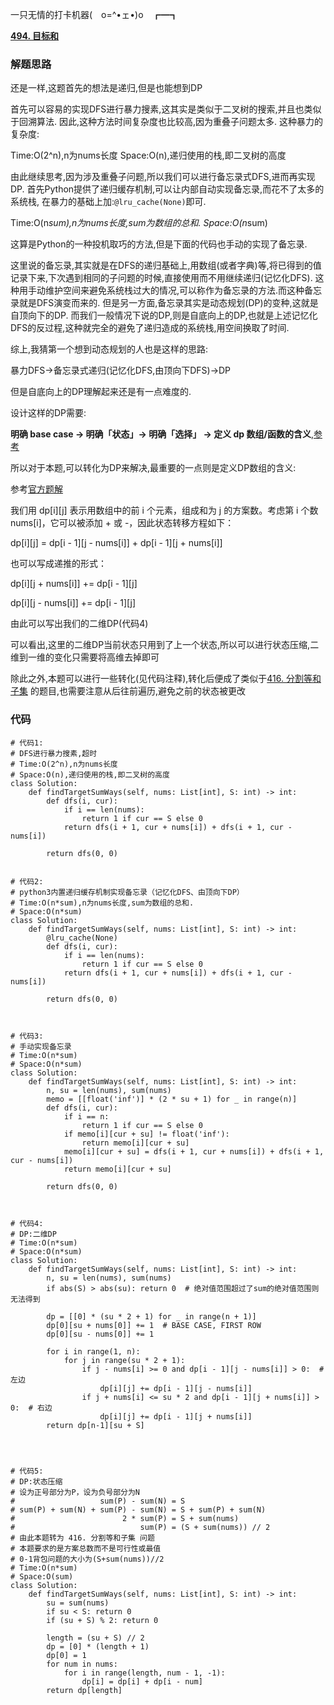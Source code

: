 一只无情的打卡机器(　o=^•ェ•)o　┏━┓

**[494. 目标和](https://leetcode-cn.com/problems/target-sum/)**



### 解题思路
还是一样,这题首先的想法是递归,但是也能想到DP

首先可以容易的实现DFS进行暴力搜素,这其实是类似于二叉树的搜索,并且也类似于回溯算法.
因此,这种方法时间复杂度也比较高,因为重叠子问题太多.
这种暴力的复杂度:

Time:O(2^n),n为nums长度
Space:O(n),递归使用的栈,即二叉树的高度

由此继续思考,因为涉及重叠子问题,所以我们可以进行备忘录式DFS,进而再实现DP.
首先Python提供了递归缓存机制,可以让内部自动实现备忘录,而花不了太多的系统栈,
在暴力的基础上加:`@lru_cache(None)`即可.

Time:O(n*sum),n为nums长度,sum为数组的总和.
Space:O(n*sum)

这算是Python的一种投机取巧的方法,但是下面的代码也手动的实现了备忘录.

这里说的备忘录,其实就是在DFS的递归基础上,用数组(或者字典)等,将已得到的值记录下来,下次遇到相同的子问题的时候,直接使用而不用继续递归(记忆化DFS).
这种用手动维护空间来避免系统栈过大的情况,可以称作为备忘录的方法.而这种备忘录就是DFS演变而来的.
但是另一方面,备忘录其实是动态规划(DP)的变种,这就是自顶向下的DP.
而我们一般情况下说的DP,则是自底向上的DP,也就是上述记忆化DFS的反过程,这种就完全的避免了递归造成的系统栈,用空间换取了时间.

综上,我猜第一个想到动态规划的人也是这样的思路:

暴力DFS->备忘录式递归(记忆化DFS,由顶向下DFS)->DP

但是自底向上的DP理解起来还是有一点难度的.

设计这样的DP需要:

**明确 base case -> 明确「状态」-> 明确「选择」 -> 定义 dp 数组/函数的含义**,[参考](https://labuladong.gitbook.io/algo/dong-tai-gui-hua-xi-lie/dong-tai-gui-hua-xiang-jie-jin-jie)


所以对于本题,可以转化为DP来解决,最重要的一点则是定义DP数组的含义:

参考[官方题解](https://leetcode-cn.com/problems/target-sum/solution/mu-biao-he-by-leetcode/)

我们用 dp[i][j] 表示用数组中的前 i 个元素，组成和为 j 的方案数。考虑第 i 个数 nums[i]，它可以被添加 + 或 -，因此状态转移方程如下：

dp[i][j] = dp[i - 1][j - nums[i]] + dp[i - 1][j + nums[i]]

也可以写成递推的形式：

dp[i][j + nums[i]] += dp[i - 1][j]

dp[i][j - nums[i]] += dp[i - 1][j]

由此可以写出我们的二维DP(代码4)

可以看出,这里的二维DP当前状态只用到了上一个状态,所以可以进行状态压缩,二维到一维的变化只需要将高维去掉即可

除此之外,本题可以进行一些转化(见代码注释),转化后便成了类似于[416. 分割等和子集](https://leetcode-cn.com/problems/partition-equal-subset-sum/)
的题目,也需要注意从后往前遍历,避免之前的状态被更改

### 代码

```python3
# 代码1:
# DFS进行暴力搜素,超时
# Time:O(2^n),n为nums长度
# Space:O(n),递归使用的栈,即二叉树的高度
class Solution:
    def findTargetSumWays(self, nums: List[int], S: int) -> int:
        def dfs(i, cur):
            if i == len(nums):    
                return 1 if cur == S else 0
            return dfs(i + 1, cur + nums[i]) + dfs(i + 1, cur - nums[i])
        
        return dfs(0, 0)


# 代码2:
# python3内置递归缓存机制实现备忘录（记忆化DFS、由顶向下DP）
# Time:O(n*sum),n为nums长度,sum为数组的总和.
# Space:O(n*sum)
class Solution:
    def findTargetSumWays(self, nums: List[int], S: int) -> int:
        @lru_cache(None)
        def dfs(i, cur):
            if i == len(nums):    
                return 1 if cur == S else 0
            return dfs(i + 1, cur + nums[i]) + dfs(i + 1, cur - nums[i])
        
        return dfs(0, 0)



# 代码3:
# 手动实现备忘录
# Time:O(n*sum)
# Space:O(n*sum)
class Solution:
    def findTargetSumWays(self, nums: List[int], S: int) -> int:
        n, su = len(nums), sum(nums)
        memo = [[float('inf')] * (2 * su + 1) for _ in range(n)]
        def dfs(i, cur):
            if i == n:    
                return 1 if cur == S else 0
            if memo[i][cur + su] != float('inf'):
                return memo[i][cur + su]
            memo[i][cur + su] = dfs(i + 1, cur + nums[i]) + dfs(i + 1, cur - nums[i])
            return memo[i][cur + su]
        
        return dfs(0, 0)
    


# 代码4:
# DP:二维DP
# Time:O(n*sum)
# Space:O(n*sum)
class Solution:
    def findTargetSumWays(self, nums: List[int], S: int) -> int:
        n, su = len(nums), sum(nums)
        if abs(S) > abs(su): return 0  # 绝对值范围超过了sum的绝对值范围则无法得到
        
        dp = [[0] * (su * 2 + 1) for _ in range(n + 1)]
        dp[0][su + nums[0]] += 1  # BASE CASE, FIRST ROW
        dp[0][su - nums[0]] += 1
        
        for i in range(1, n):
            for j in range(su * 2 + 1):
                if j - nums[i] >= 0 and dp[i - 1][j - nums[i]] > 0:  # 左边
                    dp[i][j] += dp[i - 1][j - nums[i]]
                if j + nums[i] <= su * 2 and dp[i - 1][j + nums[i]] > 0:  # 右边
                    dp[i][j] += dp[i - 1][j + nums[i]]
        return dp[n-1][su + S]




# 代码5:
# DP:状态压缩
# 设为正号部分为P，设为负号部分为N
#                   sum(P) - sum(N) = S
# sum(P) + sum(N) + sum(P) - sum(N) = S + sum(P) + sum(N)
#                        2 * sum(P) = S + sum(nums)
#                            sum(P) = (S + sum(nums)) // 2
# 由此本题转为 416. 分割等和子集 问题
# 本题要求的是方案总数而不是可行性或最值
# 0-1背包问题的大小为(S+sum(nums))//2
# Time:O(n*sum)
# Space:O(sum)
class Solution:
    def findTargetSumWays(self, nums: List[int], S: int) -> int:
        su = sum(nums)
        if su < S: return 0
        if (su + S) % 2: return 0
        
        length = (su + S) // 2
        dp = [0] * (length + 1)
        dp[0] = 1
        for num in nums:
            for i in range(length, num - 1, -1):
                dp[i] = dp[i] + dp[i - num]
        return dp[length]
```
